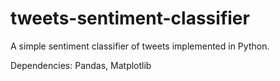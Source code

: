 # tweets-sentiment-classifier
A simple sentiment classifier of tweets implemented in Python.

Dependencies: Pandas, Matplotlib
